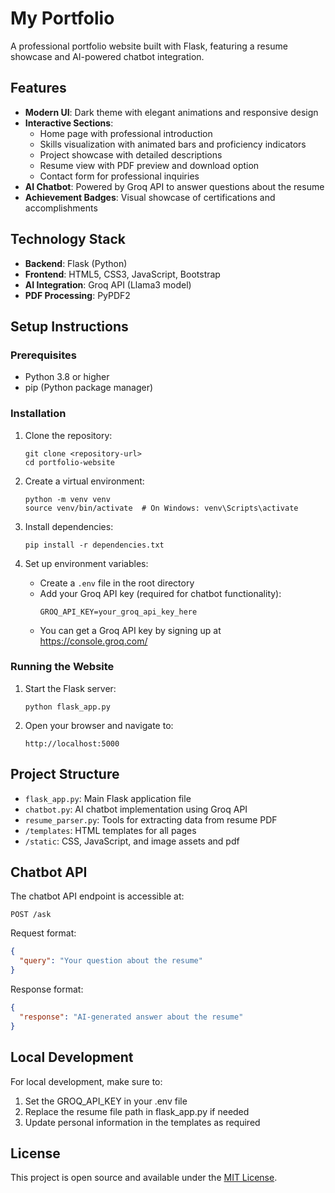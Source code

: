 # My Portfolio 

A professional portfolio website built with Flask, featuring a resume showcase and AI-powered chatbot integration.

## Features

- **Modern UI**: Dark theme with elegant animations and responsive design
- **Interactive Sections**:
  - Home page with professional introduction
  - Skills visualization with animated bars and proficiency indicators
  - Project showcase with detailed descriptions
  - Resume view with PDF preview and download option
  - Contact form for professional inquiries
- **AI Chatbot**: Powered by Groq API to answer questions about the resume
- **Achievement Badges**: Visual showcase of certifications and accomplishments

## Technology Stack

- **Backend**: Flask (Python)
- **Frontend**: HTML5, CSS3, JavaScript, Bootstrap
- **AI Integration**: Groq API (Llama3 model)
- **PDF Processing**: PyPDF2

## Setup Instructions

### Prerequisites

- Python 3.8 or higher
- pip (Python package manager)

### Installation

1. Clone the repository:
   ```
   git clone <repository-url>
   cd portfolio-website
   ```

2. Create a virtual environment:
   ```
   python -m venv venv
   source venv/bin/activate  # On Windows: venv\Scripts\activate
   ```

3. Install dependencies:
   ```
   pip install -r dependencies.txt
   ```

4. Set up environment variables:
   - Create a `.env` file in the root directory
   - Add your Groq API key (required for chatbot functionality):
     ```
     GROQ_API_KEY=your_groq_api_key_here
     ```
   - You can get a Groq API key by signing up at https://console.groq.com/

### Running the Website

1. Start the Flask server:
   ```
   python flask_app.py
   ```

2. Open your browser and navigate to:
   ```
   http://localhost:5000
   ```

## Project Structure

- `flask_app.py`: Main Flask application file
- `chatbot.py`: AI chatbot implementation using Groq API
- `resume_parser.py`: Tools for extracting data from resume PDF
- `/templates`: HTML templates for all pages
- `/static`: CSS, JavaScript, and image assets and pdf


## Chatbot API

The chatbot API endpoint is accessible at:
```
POST /ask
```

Request format:
```json
{
  "query": "Your question about the resume"
}
```

Response format:
```json
{
  "response": "AI-generated answer about the resume"
}
```

## Local Development

For local development, make sure to:
1. Set the GROQ_API_KEY in your .env file
2. Replace the resume file path in flask_app.py if needed
3. Update personal information in the templates as required

## License

This project is open source and available under the [MIT License](LICENSE).
